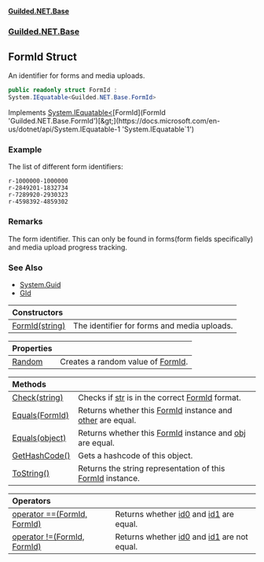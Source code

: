 
#### [Guilded.NET.Base](Guilded_NET_Base 'Guilded.NET.Base')
### [Guilded.NET.Base](Guilded_NET_Base#Guilded_NET_Base 'Guilded.NET.Base')
## FormId Struct

An identifier for forms and media uploads.
```csharp
public readonly struct FormId :
System.IEquatable<Guilded.NET.Base.FormId>
```

Implements [System.IEquatable&lt;](https://docs.microsoft.com/en-us/dotnet/api/System.IEquatable-1 'System.IEquatable`1')[FormId](FormId 'Guilded.NET.Base.FormId')[&gt;](https://docs.microsoft.com/en-us/dotnet/api/System.IEquatable-1 'System.IEquatable`1')

### Example
  
The list of different form identifiers:  
```none  
r-1000000-1000000  
r-2849201-1832734  
r-7289920-2930323  
r-4598392-4859302  
```

### Remarks
  
The form identifier. This can only be found in forms(form fields specifically) and media upload progress tracking.

### See Also
- [System.Guid](https://docs.microsoft.com/en-us/dotnet/api/System.Guid 'System.Guid')
- [GId](GId 'Guilded.NET.Base.GId')

| Constructors | |
| :--- | :--- |
| [FormId(string)](FormId_FormId(string) 'Guilded.NET.Base.FormId.FormId(string)') | The identifier for forms and media uploads. |

| Properties | |
| :--- | :--- |
| [Random](FormId_Random 'Guilded.NET.Base.FormId.Random') | Creates a random value of [FormId](FormId 'Guilded.NET.Base.FormId'). |

| Methods | |
| :--- | :--- |
| [Check(string)](FormId_Check(string) 'Guilded.NET.Base.FormId.Check(string)') | Checks if [str](FormId_Check(string)#Guilded_NET_Base_FormId_Check(string)_str 'Guilded.NET.Base.FormId.Check(string).str') is in the correct [FormId](FormId 'Guilded.NET.Base.FormId') format. |
| [Equals(FormId)](FormId_Equals(FormId) 'Guilded.NET.Base.FormId.Equals(Guilded.NET.Base.FormId)') | Returns whether this [FormId](FormId 'Guilded.NET.Base.FormId') instance and [other](FormId_Equals(FormId)#Guilded_NET_Base_FormId_Equals(Guilded_NET_Base_FormId)_other 'Guilded.NET.Base.FormId.Equals(Guilded.NET.Base.FormId).other') are equal. |
| [Equals(object)](FormId_Equals(object) 'Guilded.NET.Base.FormId.Equals(object)') | Returns whether this [FormId](FormId 'Guilded.NET.Base.FormId') instance and [obj](FormId_Equals(object)#Guilded_NET_Base_FormId_Equals(object)_obj 'Guilded.NET.Base.FormId.Equals(object).obj') are equal. |
| [GetHashCode()](FormId_GetHashCode() 'Guilded.NET.Base.FormId.GetHashCode()') | Gets a hashcode of this object. |
| [ToString()](FormId_ToString() 'Guilded.NET.Base.FormId.ToString()') | Returns the string representation of this [FormId](FormId 'Guilded.NET.Base.FormId') instance. |

| Operators | |
| :--- | :--- |
| [operator ==(FormId, FormId)](FormId_operator(FormId_FormId) 'Guilded.NET.Base.FormId.op_Equality(Guilded.NET.Base.FormId, Guilded.NET.Base.FormId)') | Returns whether [id0](FormId_operator(FormId_FormId)#Guilded_NET_Base_FormId_op_Equality(Guilded_NET_Base_FormId_Guilded_NET_Base_FormId)_id0 'Guilded.NET.Base.FormId.op_Equality(Guilded.NET.Base.FormId, Guilded.NET.Base.FormId).id0') and [id1](FormId_operator(FormId_FormId)#Guilded_NET_Base_FormId_op_Equality(Guilded_NET_Base_FormId_Guilded_NET_Base_FormId)_id1 'Guilded.NET.Base.FormId.op_Equality(Guilded.NET.Base.FormId, Guilded.NET.Base.FormId).id1') are equal. |
| [operator !=(FormId, FormId)](FormId_operator!(FormId_FormId) 'Guilded.NET.Base.FormId.op_Inequality(Guilded.NET.Base.FormId, Guilded.NET.Base.FormId)') | Returns whether [id0](FormId_operator!(FormId_FormId)#Guilded_NET_Base_FormId_op_Inequality(Guilded_NET_Base_FormId_Guilded_NET_Base_FormId)_id0 'Guilded.NET.Base.FormId.op_Inequality(Guilded.NET.Base.FormId, Guilded.NET.Base.FormId).id0') and [id1](FormId_operator!(FormId_FormId)#Guilded_NET_Base_FormId_op_Inequality(Guilded_NET_Base_FormId_Guilded_NET_Base_FormId)_id1 'Guilded.NET.Base.FormId.op_Inequality(Guilded.NET.Base.FormId, Guilded.NET.Base.FormId).id1') are not equal. |
